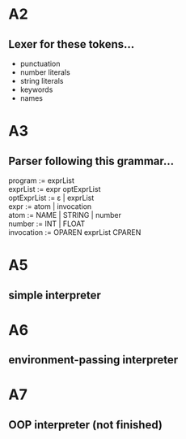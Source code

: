 # A2
## Lexer for these tokens...  
- punctuation
- number literals
- string literals
- keywords  
- names

# A3
## Parser following this grammar...  
program     := exprList  
exprList    := expr optExprList   
optExprList := ɛ | exprList  
expr        := atom | invocation  
atom        := NAME | STRING | number  
number      := INT | FLOAT  
invocation  := OPAREN exprList CPAREN  

# A5  
## simple interpreter  

# A6   
## 	environment-passing interpreter
 
# A7  
## OOP interpreter (not finished)
